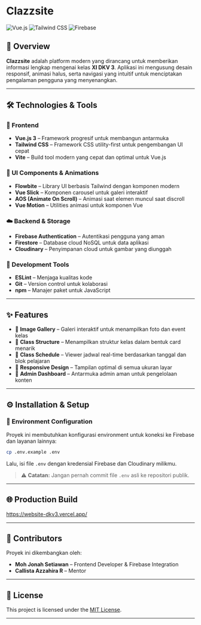 # Clazzsite

![Vue.js](https://img.shields.io/badge/Vue.js-v3.x-green.svg)
![Tailwind CSS](https://img.shields.io/badge/Tailwind_CSS-v3-blue.svg)
![Firebase](https://img.shields.io/badge/Firebase-v9-orange.svg)

## 🌟 Overview

**Clazzsite** adalah platform modern yang dirancang untuk memberikan informasi lengkap mengenai kelas **XI DKV 3**. Aplikasi ini mengusung desain responsif, animasi halus, serta navigasi yang intuitif untuk menciptakan pengalaman pengguna yang menyenangkan.

---

## 🛠️ Technologies & Tools

### 🚧 Frontend

- **Vue.js 3** – Framework progresif untuk membangun antarmuka
- **Tailwind CSS** – Framework CSS utility-first untuk pengembangan UI cepat
- **Vite** – Build tool modern yang cepat dan optimal untuk Vue.js

### 🎨 UI Components & Animations

- **Flowbite** – Library UI berbasis Tailwind dengan komponen modern
- **Vue Slick** – Komponen carousel untuk galeri interaktif
- **AOS (Animate On Scroll)** – Animasi saat elemen muncul saat discroll
- **Vue Motion** – Utilities animasi untuk komponen Vue

### ☁️ Backend & Storage

- **Firebase Authentication** – Autentikasi pengguna yang aman
- **Firestore** – Database cloud NoSQL untuk data aplikasi
- **Cloudinary** – Penyimpanan cloud untuk gambar yang diunggah

### 🧰 Development Tools

- **ESLint** – Menjaga kualitas kode
- **Git** – Version control untuk kolaborasi
- **npm** – Manajer paket untuk JavaScript

---

## ✨ Features

- 📸 **Image Gallery** – Galeri interaktif untuk menampilkan foto dan event kelas
- 🏫 **Class Structure** – Menampilkan struktur kelas dalam bentuk card menarik
- 📅 **Class Schedule** – Viewer jadwal real-time berdasarkan tanggal dan blok pelajaran
- 📱 **Responsive Design** – Tampilan optimal di semua ukuran layar
- 🔐 **Admin Dashboard** – Antarmuka admin aman untuk pengelolaan konten

---

## ⚙️ Installation & Setup

### 📁 Environment Configuration

Proyek ini membutuhkan konfigurasi environment untuk koneksi ke Firebase dan layanan lainnya:

```bash
cp .env.example .env
```

Lalu, isi file `.env` dengan kredensial Firebase dan Cloudinary milikmu.

> ⚠️ **Catatan:** Jangan pernah commit file `.env` asli ke repositori publik.

---

## 🌐 Production Build

https://website-dkv3.vercel.app/

---

## 👥 Contributors

Proyek ini dikembangkan oleh:

- **Moh Jonah Setiawan** – Frontend Developer & Firebase Integration
- **Callista Azzahira R** – Mentor

---

## 📝 License

This project is licensed under the [MIT License](LICENSE).

---
